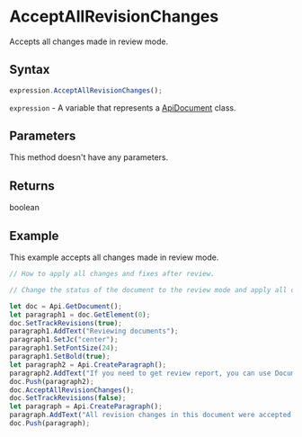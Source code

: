 # AcceptAllRevisionChanges

Accepts all changes made in review mode.

## Syntax

```javascript
expression.AcceptAllRevisionChanges();
```

`expression` - A variable that represents a [ApiDocument](../ApiDocument.md) class.

## Parameters

This method doesn't have any parameters.

## Returns

boolean

## Example

This example accepts all changes made in review mode.

```javascript editor-docx
// How to apply all changes and fixes after review.

// Change the status of the document to the review mode and apply all changes.

let doc = Api.GetDocument();
let paragraph1 = doc.GetElement(0);
doc.SetTrackRevisions(true);
paragraph1.AddText("Reviewing documents");
paragraph1.SetJc("center");
paragraph1.SetFontSize(24);
paragraph1.SetBold(true);
let paragraph2 = Api.CreateParagraph();
paragraph2.AddText("If you need to get review report, you can use Document Builder. The steps below will show how to do it.");
doc.Push(paragraph2);
doc.AcceptAllRevisionChanges();
doc.SetTrackRevisions(false);
let paragraph = Api.CreateParagraph();
paragraph.AddText("All revision changes in this document were accepted.");
doc.Push(paragraph);
```
